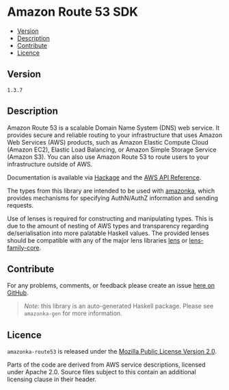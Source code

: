 # Amazon Route 53 SDK

* [Version](#version)
* [Description](#description)
* [Contribute](#contribute)
* [Licence](#licence)


## Version

`1.3.7`


## Description

Amazon Route 53 is a scalable Domain Name System (DNS) web service. It
provides secure and reliable routing to your infrastructure that uses
Amazon Web Services (AWS) products, such as Amazon Elastic Compute Cloud
(Amazon EC2), Elastic Load Balancing, or Amazon Simple Storage Service
(Amazon S3). You can also use Amazon Route 53 to route users to your
infrastructure outside of AWS.

Documentation is available via [Hackage](http://hackage.haskell.org/package/amazonka-route53)
and the [AWS API Reference](https://aws.amazon.com/documentation/).

The types from this library are intended to be used with [amazonka](http://hackage.haskell.org/package/amazonka),
which provides mechanisms for specifying AuthN/AuthZ information and sending requests.

Use of lenses is required for constructing and manipulating types.
This is due to the amount of nesting of AWS types and transparency regarding
de/serialisation into more palatable Haskell values.
The provided lenses should be compatible with any of the major lens libraries
[lens](http://hackage.haskell.org/package/lens) or [lens-family-core](http://hackage.haskell.org/package/lens-family-core).

## Contribute

For any problems, comments, or feedback please create an issue [here on GitHub](https://github.com/brendanhay/amazonka/issues).

> _Note:_ this library is an auto-generated Haskell package. Please see `amazonka-gen` for more information.


## Licence

`amazonka-route53` is released under the [Mozilla Public License Version 2.0](http://www.mozilla.org/MPL/).

Parts of the code are derived from AWS service descriptions, licensed under Apache 2.0.
Source files subject to this contain an additional licensing clause in their header.
